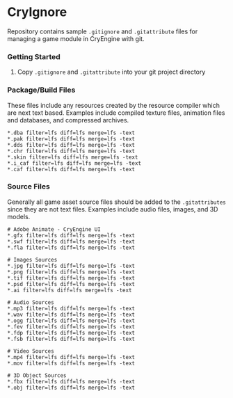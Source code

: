 # CryIgnore
Repository contains sample `.gitignore` and `.gitattribute` files for managing a game
module in CryEngine with git.

### Getting Started
1. Copy `.gitignore` and `.gitattribute` into your git project directory

### Package/Build Files
These files include any resources created by the resource compiler which are next text based. Examples include compiled
texture files, animation files and databases, and compressed archives.

```text
*.dba filter=lfs diff=lfs merge=lfs -text
*.pak filter=lfs diff=lfs merge=lfs -text
*.dds filter=lfs diff=lfs merge=lfs -text
*.chr filter=lfs diff=lfs merge=lfs -text
*.skin filter=lfs diff=lfs merge=lfs -text
*.i_caf filter=lfs diff=lfs merge=lfs -text
*.caf filter=lfs diff=lfs merge=lfs -text
```

### Source Files

Generally all game asset source files should be added to the `.gitattributes` since they are
not text files. Examples include audio files, images, and 3D models.

```text
# Adobe Animate - CryEngine UI
*.gfx filter=lfs diff=lfs merge=lfs -text
*.swf filter=lfs diff=lfs merge=lfs -text
*.fla filter=lfs diff=lfs merge=lfs -text

# Images Sources
*.jpg filter=lfs diff=lfs merge=lfs -text
*.png filter=lfs diff=lfs merge=lfs -text
*.tif filter=lfs diff=lfs merge=lfs -text
*.psd filter=lfs diff=lfs merge=lfs -text
*.ai filter=lfs diff=lfs merge=lfs -text

# Audio Sources
*.mp3 filter=lfs diff=lfs merge=lfs -text
*.wav filter=lfs diff=lfs merge=lfs -text
*.ogg filter=lfs diff=lfs merge=lfs -text
*.fev filter=lfs diff=lfs merge=lfs -text
*.fdp filter=lfs diff=lfs merge=lfs -text
*.fsb filter=lfs diff=lfs merge=lfs -text

# Video Sources
*.mp4 filter=lfs diff=lfs merge=lfs -text
*.mov filter=lfs diff=lfs merge=lfs -text

# 3D Object Sources
*.fbx filter=lfs diff=lfs merge=lfs -text
*.obj filter=lfs diff=lfs merge=lfs -text
```
